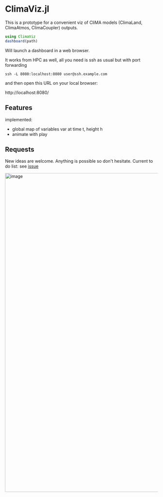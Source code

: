# ClimaViz.jl

This is a prototype for a convenient viz of CliMA models (ClimaLand, ClimaAtmos, ClimaCoupler) outputs.

```julia
using ClimaViz
dashboard(path)
```

Will launch a dashboard in a web browser.

It works from HPC as well, all you need is ssh as usual but with port forwarding

```shell
ssh -L 8080:localhost:8080 user@ssh.example.com
```

and then open this URL on your local browser:

http://localhost:8080/

## Features

implemented:
- global map of variables var at time t, height h
- animate with play

## Requests
New ideas are welcome. Anything is possible so don't hesitate.
Current to do list: see [issue](https://github.com/AlexisRenchon/ClimaViz.jl/issues/1)

<img width="1611" height="1047" alt="image" src="https://github.com/user-attachments/assets/61737b13-fe83-434c-87ea-c311975f0429" />
